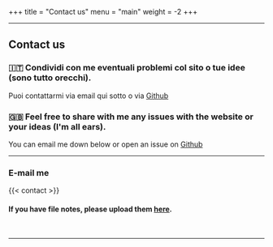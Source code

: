 +++
title = "Contact us"
menu = "main"
weight = -2
+++

* * *

## Contact us

### 🇮🇹 Condividi con me eventuali problemi col sito o tue idee (sono tutto orecchi).

Puoi contattarmi via email qui sotto o via [Github](https://github.com/TIT8/polimi-elettronica/issues/new)

### 🇬🇧 Feel free to share with me any issues with the website or your ideas (I'm all ears).

You can email me down below or open an issue on [Github](https://github.com/TIT8/polimi-elettronica/issues/new)

* * *
### E-mail me

{{< contact >}}

#### If you have file notes, please upload them [here](https://forms.gle/4zjJNQ45RtVB6aiC9). 

&nbsp;

* * *